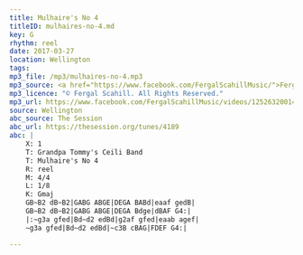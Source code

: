```yaml
---
title: Mulhaire's No 4
titleID: mulhaires-no-4.md
key: G
rhythm: reel
date: 2017-03-27
location: Wellington
tags: 
mp3_file: /mp3/mulhaires-no-4.mp3
mp3_source: <a href="https://www.facebook.com/FergalScahillMusic/">Fergal Scahill</a>, member of <a href="http://www.webanjo3.com/">We Banjo 3</a>
mp3_licence: "© Fergal Scahill. All Rights Reserved."
mp3_url: https://www.facebook.com/FergalScahillMusic/videos/1252632001499799/
source: Wellington
abc_source: The Session
abc_url: https://thesession.org/tunes/4189
abc: |
    X: 1
    T: Grandpa Tommy's Ceili Band
    T: Mulhaire's No 4
    R: reel
    M: 4/4
    L: 1/8
    K: Gmaj
    GB~B2 dB~B2|GABG ABGE|DEGA BABd|eaaf gedB|
    GB~B2 dB~B2|GABG ABGE|DEGA Bdge|dBAF G4:|
    |:~g3a gfed|Bd~d2 edBd|g2af gfed|eaab agef|
    ~g3a gfed|Bd~d2 edBd|~c3B cBAG|FDEF G4:|

---
```

